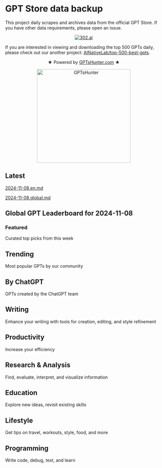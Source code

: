 # GPT Store data backup
  
  This project daily scrapes and archives data from the official GPT Store. If you have other data requirements, please open an issue.

  <p align="center">
    <a target="_blank" href="https://302.ai/?ref=gptshunter&block=github">
      <img alt="302.ai" src="https://i.v2ex.co/s98m8xKF.png">
    </a>
  </p>
  
  If you are interested in viewing and downloading the top 500 GPTs daily, please check out our another project: [AINativeLab/top-500-best-gpts](https://github.com/AINativeLab/top-500-best-gpts).
  
  <p align="center">
  ★ Powered by <a target="_blank" href="https://www.gptshunter.com/?utm_source=gptstore-data-backup">GPTsHunter.com</a> ★
  </p>
  
  <p align="center">
    <a target="_blank" href="https://gptshunter.com/?utm_source=gptstore-data-backup">
      <img alt="GPTsHunter" src="https://gptshunter.com/full-logo.svg" width="300">
    </a>
  </p>
  
  ## Latest
  
  [2024-11-08.en.md](/archive/2024-11-08/en)
  
  [2024-11-08.global.md](/archive/2024-11-08/global)
  
  ## Global GPT Leaderboard for 2024-11-08
  
  

  
  ### Featured
  
  Curated top picks from this week
  
  



  
  ## Trending
  
  Most popular GPTs by our community
  
  















  
  ## By ChatGPT
  
  GPTs created by the ChatGPT team
  
  















  
  ## Writing
  
  Enhance your writing with tools for creation, editing, and style refinement
  
  















  
  ## Productivity
  
  Increase your efficiency
  
  















  
  ## Research & Analysis
  
  Find, evaluate, interpret, and visualize information
  
  















  
  ## Education
  
  Explore new ideas, revisit existing skills
  
  















  
  ## Lifestyle
  
  Get tips on travel, workouts, style, food, and more
  
  














  
  ## Programming
  
  Write code, debug, test, and learn
  
  















  
        